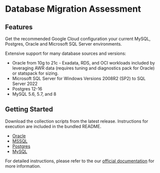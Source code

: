 # Database Migration Assessment

## Features

Get the recommended Google Cloud configuration your current MySQL, Postgres, Oracle and Microsoft SQL Server environments.

Extensive support for many database sources and versions:

- Oracle from 10g to 21c - Exadata, RDS, and OCI workloads included by leveraging AWR data (requires tuning and diagnostics pack for Oracle) or statspack for sizing.
- Microsoft SQL Server for Windows Versions 2008R2 (SP2) to SQL Server 2022
- Postgres 12-16
- MySQL 5.6, 5.7, and 8

## Getting Started

Download the collection scripts from the latest release. Instructions for execution are included in the bundled README.

- [Oracle](https://github.com/GoogleCloudPlatform/database-assessment/releases/latest/download/db-migration-assessment-collection-scripts-oracle.zip)
- [MSSQL](https://github.com/GoogleCloudPlatform/database-assessment/releases/latest/download/db-migration-assessment-collection-scripts-sqlserver.zip)
- [Postgres](https://github.com/GoogleCloudPlatform/database-assessment/releases/latest/download/db-migration-assessment-collection-scripts-postgres.zip)
- [MySQL](https://github.com/GoogleCloudPlatform/database-assessment/releases/latest/download/db-migration-assessment-collection-scripts-mysql.zip)

For detailed instructions, please refer to the our [official documentation](https://googlecloudplatform.github.io/database-assessment/) for more information.
